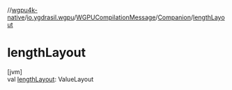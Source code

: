 //[wgpu4k-native](../../../../index.md)/[io.ygdrasil.wgpu](../../index.md)/[WGPUCompilationMessage](../index.md)/[Companion](index.md)/[lengthLayout](length-layout.md)

# lengthLayout

[jvm]\
val [lengthLayout](length-layout.md): ValueLayout